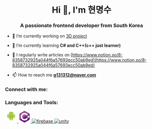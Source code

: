 <h1 align="center">Hi 👋, I'm 현명수</h1>
<h3 align="center">A passionate frontend developer from South Korea</h3>

- 🔭 I’m currently working on [3D project](https://github.com/app155/3D_Project)

- 🌱 I’m currently learning **C# and C++(c++ just learner)**

- 📝 I regularly write articles on [https://www.notion.so/8-8358732925a044f6a57693ecc50ab9ed](https://www.notion.so/8-8358732925a044f6a57693ecc50ab9ed)

- 📫 How to reach me **g131312@naver.com**

<h3 align="left">Connect with me:</h3>
<p align="left">
</p>

<h3 align="left">Languages and Tools:</h3>
<p align="left"> <a href="https://developer.android.com" target="_blank" rel="noreferrer"> <img src="https://raw.githubusercontent.com/devicons/devicon/master/icons/android/android-original-wordmark.svg" alt="android" width="40" height="40"/> </a> <a href="https://www.w3schools.com/cs/" target="_blank" rel="noreferrer"> <img src="https://raw.githubusercontent.com/devicons/devicon/master/icons/csharp/csharp-original.svg" alt="csharp" width="40" height="40"/> </a> <a href="https://firebase.google.com/" target="_blank" rel="noreferrer"> <img src="https://www.vectorlogo.zone/logos/firebase/firebase-icon.svg" alt="firebase" width="40" height="40"/> </a> <a href="https://unity.com/" target="_blank" rel="noreferrer"> <img src="https://www.vectorlogo.zone/logos/unity3d/unity3d-icon.svg" alt="unity" width="40" height="40"/> </a> </p>
